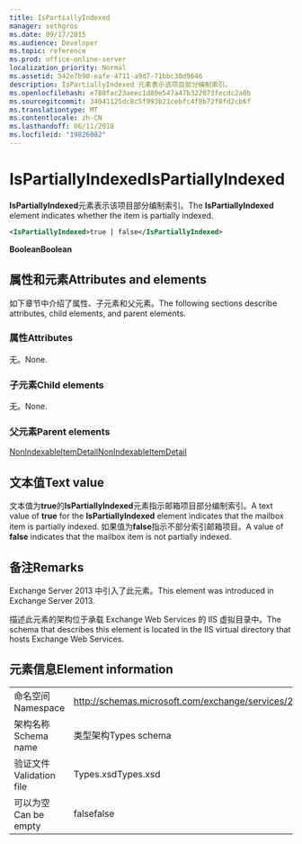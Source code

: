 ```yaml
---
title: IsPartiallyIndexed
manager: sethgros
ms.date: 09/17/2015
ms.audience: Developer
ms.topic: reference
ms.prod: office-online-server
localization_priority: Normal
ms.assetid: 542e7b90-eafe-4711-a9d7-71bbc30d9646
description: IsPartiallyIndexed 元素表示该项目部分编制索引。
ms.openlocfilehash: e780fac23aeec1d80e547a47b322073fecdc2a0b
ms.sourcegitcommit: 34041125dc8c5f993b21cebfc4f8b72f0fd2cb6f
ms.translationtype: MT
ms.contentlocale: zh-CN
ms.lasthandoff: 06/11/2018
ms.locfileid: "19826082"
---
```

# <a name="ispartiallyindexed"></a><span data-ttu-id="295af-103">IsPartiallyIndexed</span><span class="sxs-lookup"><span data-stu-id="295af-103">IsPartiallyIndexed</span></span>

<span data-ttu-id="295af-104">**IsPartiallyIndexed**元素表示该项目部分编制索引。</span><span class="sxs-lookup"><span data-stu-id="295af-104">The **IsPartiallyIndexed** element indicates whether the item is partially indexed.</span></span> 
  
```XML
<IsPartiallyIndexed>true | false</IsPartiallyIndexed>
```

 <span data-ttu-id="295af-105">**Boolean**</span><span class="sxs-lookup"><span data-stu-id="295af-105">**Boolean**</span></span>
## <a name="attributes-and-elements"></a><span data-ttu-id="295af-106">属性和元素</span><span class="sxs-lookup"><span data-stu-id="295af-106">Attributes and elements</span></span>

<span data-ttu-id="295af-107">如下章节中介绍了属性、子元素和父元素。</span><span class="sxs-lookup"><span data-stu-id="295af-107">The following sections describe attributes, child elements, and parent elements.</span></span>
  
### <a name="attributes"></a><span data-ttu-id="295af-108">属性</span><span class="sxs-lookup"><span data-stu-id="295af-108">Attributes</span></span>

<span data-ttu-id="295af-109">无。</span><span class="sxs-lookup"><span data-stu-id="295af-109">None.</span></span>
  
### <a name="child-elements"></a><span data-ttu-id="295af-110">子元素</span><span class="sxs-lookup"><span data-stu-id="295af-110">Child elements</span></span>

<span data-ttu-id="295af-111">无。</span><span class="sxs-lookup"><span data-stu-id="295af-111">None.</span></span>
  
### <a name="parent-elements"></a><span data-ttu-id="295af-112">父元素</span><span class="sxs-lookup"><span data-stu-id="295af-112">Parent elements</span></span>

[<span data-ttu-id="295af-113">NonIndexableItemDetail</span><span class="sxs-lookup"><span data-stu-id="295af-113">NonIndexableItemDetail</span></span>](nonindexableitemdetail.md)
  
## <a name="text-value"></a><span data-ttu-id="295af-114">文本值</span><span class="sxs-lookup"><span data-stu-id="295af-114">Text value</span></span>

<span data-ttu-id="295af-115">文本值为**true**的**IsPartiallyIndexed**元素指示邮箱项目部分编制索引。</span><span class="sxs-lookup"><span data-stu-id="295af-115">A text value of **true** for the **IsPartiallyIndexed** element indicates that the mailbox item is partially indexed.</span></span> <span data-ttu-id="295af-116">如果值为**false**指示不部分索引邮箱项目。</span><span class="sxs-lookup"><span data-stu-id="295af-116">A value of **false** indicates that the mailbox item is not partially indexed.</span></span> 
  
## <a name="remarks"></a><span data-ttu-id="295af-117">备注</span><span class="sxs-lookup"><span data-stu-id="295af-117">Remarks</span></span>

<span data-ttu-id="295af-118">Exchange Server 2013 中引入了此元素。</span><span class="sxs-lookup"><span data-stu-id="295af-118">This element was introduced in Exchange Server 2013.</span></span>
  
<span data-ttu-id="295af-119">描述此元素的架构位于承载 Exchange Web Services 的 IIS 虚拟目录中。</span><span class="sxs-lookup"><span data-stu-id="295af-119">The schema that describes this element is located in the IIS virtual directory that hosts Exchange Web Services.</span></span>
  
## <a name="element-information"></a><span data-ttu-id="295af-120">元素信息</span><span class="sxs-lookup"><span data-stu-id="295af-120">Element information</span></span>

|||
|:-----|:-----|
|<span data-ttu-id="295af-121">命名空间</span><span class="sxs-lookup"><span data-stu-id="295af-121">Namespace</span></span>  <br/> |http://schemas.microsoft.com/exchange/services/2006/types  <br/> |
|<span data-ttu-id="295af-122">架构名称</span><span class="sxs-lookup"><span data-stu-id="295af-122">Schema name</span></span>  <br/> |<span data-ttu-id="295af-123">类型架构</span><span class="sxs-lookup"><span data-stu-id="295af-123">Types schema</span></span>  <br/> |
|<span data-ttu-id="295af-124">验证文件</span><span class="sxs-lookup"><span data-stu-id="295af-124">Validation file</span></span>  <br/> |<span data-ttu-id="295af-125">Types.xsd</span><span class="sxs-lookup"><span data-stu-id="295af-125">Types.xsd</span></span>  <br/> |
|<span data-ttu-id="295af-126">可以为空</span><span class="sxs-lookup"><span data-stu-id="295af-126">Can be empty</span></span>  <br/> |<span data-ttu-id="295af-127">false</span><span class="sxs-lookup"><span data-stu-id="295af-127">false</span></span>  <br/> |
   

